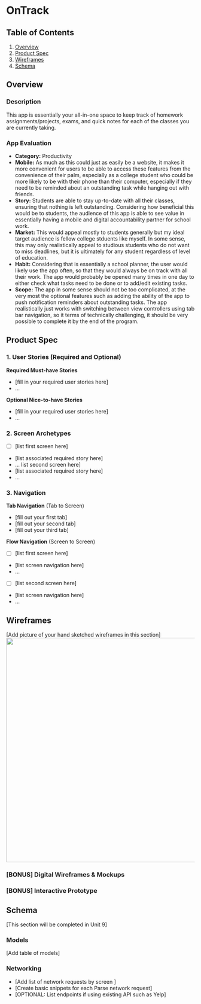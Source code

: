 # OnTrack

## Table of Contents

1. [Overview](#Overview)
2. [Product Spec](#Product-Spec)
3. [Wireframes](#Wireframes)
4. [Schema](#Schema)

## Overview

### Description

This app is essentially your all-in-one space to keep track of homework assignments/projects, exams, and quick notes for each of the classes you are  currently taking.

### App Evaluation

- **Category:** Productivity
- **Mobile:** As much as this could just as easily be a website, it makes it more convenient for users to be able to access these features from the convenience of their palm, especially as a college student who could be more likely to be with their phone than their computer, especially if they need to be reminded about an outstanding task while hanging out with friends.
- **Story:** Students are able to stay up-to-date with all their classes, ensuring that nothing is left outstanding. Considering how beneficial this would be to students, the audience of this app is able to see value in essentially having a mobile and digital accountability partner for school work.
- **Market:** This would appeal mostly to students generally but my ideal target audience is fellow college stduents like myself. In some sense, this may only realistically appeal to studious students who do not want to miss deadlines, but it is ultimately for any student regardless of level of education.
- **Habit:** Considering that is essentially a school planner, the user would likely use the app often, so that they would always be on track with all their work. The app would probably be opened many times in one day to either check what tasks need to be done or to add/edit existing tasks.
- **Scope:** The app in some sense should not be too complicated, at the very most the optional features such as adding the ability of the app to push notification reminders about outstanding tasks. The app realistically just works with switching between view controllers using tab bar navigation, so it terms of technically challenging, it should be very possible to complete it by the end of the program.

## Product Spec

### 1. User Stories (Required and Optional)

**Required Must-have Stories**

* [fill in your required user stories here]
* ...

**Optional Nice-to-have Stories**

* [fill in your required user stories here]
* ...

### 2. Screen Archetypes

- [ ] [list first screen here]
* [list associated required story here]
* ...
list second screen here]
* [list associated required story here]
* ...

### 3. Navigation

**Tab Navigation** (Tab to Screen)

* [fill out your first tab]
* [fill out your second tab]
* [fill out your third tab]

**Flow Navigation** (Screen to Screen)

- [ ] [list first screen here]
* [list screen navigation here]
* ...
- [ ] [list second screen here]
* [list screen navigation here]
* ...

## Wireframes

[Add picture of your hand sketched wireframes in this section]
<img src="YOUR_WIREFRAME_IMAGE_URL" width=600>

### [BONUS] Digital Wireframes & Mockups

### [BONUS] Interactive Prototype

## Schema 

[This section will be completed in Unit 9]

### Models

[Add table of models]

### Networking

- [Add list of network requests by screen ]
- [Create basic snippets for each Parse network request]
- [OPTIONAL: List endpoints if using existing API such as Yelp]
